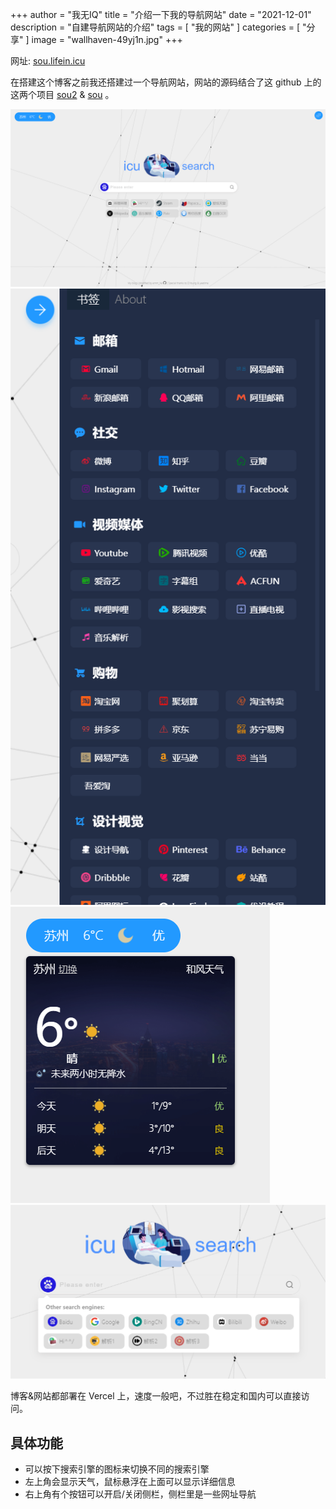 +++
author = "我无IQ"
title = "介绍一下我的导航网站"
date = "2021-12-01"
description = "自建导航网站的介绍"
tags = [
    "我的网站"
]
categories = [
    "分享"
]
image = "wallhaven-49yj1n.jpg"
+++

网址: [sou.lifein.icu](https://sou.lifein.icu)
<br>

在搭建这个博客之前我还搭建过一个导航网站，网站的源码结合了这 github 上的这两个项目 [sou2](https://github.com/yeetime/sou2) & [sou](https://github.com/5iux/sou) 。

![Image 1](overview.png) ![Image 2](sidebar.png)
![Image 3](weather.png) ![Image 4](engine-list.png)

博客&网站都部署在 Vercel 上，速度一般吧，不过胜在稳定和国内可以直接访问。
<br>

## 具体功能

- 可以按下搜索引擎的图标来切换不同的搜索引擎
- 左上角会显示天气，鼠标悬浮在上面可以显示详细信息
- 右上角有个按钮可以开启/关闭侧栏，侧栏里是一些网址导航
  <br>
